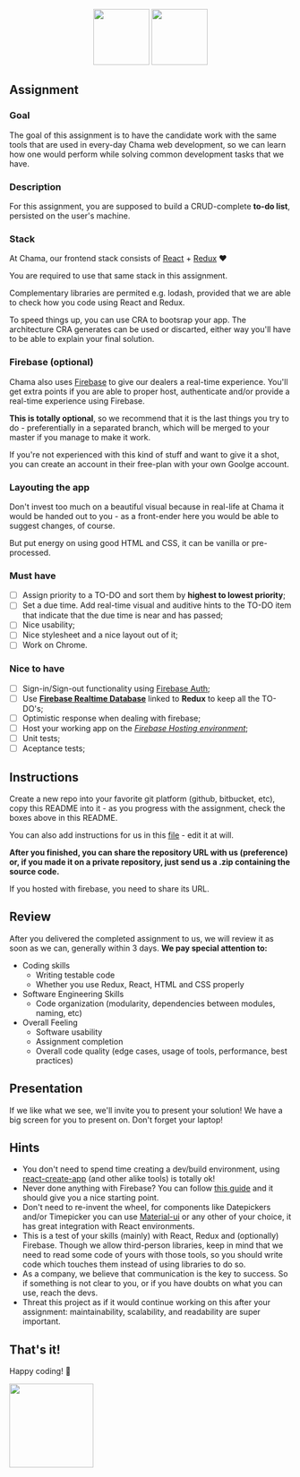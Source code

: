 <p align="center">
<img src="https://user-images.githubusercontent.com/5693916/30330868-8071b3da-97d6-11e7-8207-99243d19f1fe.png" data-canonical-src="https://user-images.githubusercontent.com/5693916/30330868-8071b3da-97d6-11e7-8207-99243d19f1fe.png" width="100" height="100" />
<img src="https://user-images.githubusercontent.com/5693916/30366646-10dc3b30-986c-11e7-871a-4f5c237b9a6f.png" data-canonical-src="https://user-images.githubusercontent.com/5693916/30366646-10dc3b30-986c-11e7-871a-4f5c237b9a6f.png" width="100" height="100" />
</p>

## Assignment

### Goal
The goal of this assignment is to have the candidate work with the same tools that are used in every-day Chama web development, so we can learn how one would perform while solving common development tasks that we have.

### Description
For this assignment, you are supposed to build a CRUD-complete **to-do list**, persisted on the user's machine.

### Stack
At Chama, our frontend stack consists of [React](https://facebook.github.io/react/docs/hello-world.html) + [Redux](http://redux.js.org/) :heart:

You are required to use that same stack in this assignment.

Complementary libraries are permited e.g. lodash, provided that we are able to check how you code using React and Redux.

To speed things up, you can use CRA to bootsrap your app. The architecture CRA generates can be used or discarted, either way you'll have to be able to explain your final solution.

### Firebase (optional)
Chama also uses [Firebase](https://firebase.google.com/) to give our dealers a real-time experience. You'll get extra points if you are able to proper host, authenticate and/or provide a real-time experience using Firebase.

**This is totally optional**, so we recommend that it is the last things you try to do - preferentially in a separated branch, which will be merged to your master if you manage to make it work.

If you're not experienced with this kind of stuff and want to give it a shot, you can create an account in their free-plan with your own Goolge account.

### Layouting the app
Don't invest too much on a beautiful visual because in real-life at Chama it would be handed out to you - as a front-ender here you would be able to suggest changes, of course.

But put energy on using good HTML and CSS, it can be vanilla or pre-processed.

### Must have
- [ ] Assign priority to a TO-DO and sort them by **highest to lowest priority**;
- [ ] Set a due time. Add real-time visual and auditive hints to the TO-DO item that indicate that the due time is near and has passed;
- [ ] Nice usability;
- [ ] Nice stylesheet and a nice layout out of it;
- [ ] Work on Chrome.

### Nice to have
- [ ] Sign-in/Sign-out functionality using [Firebase Auth](https://firebase.google.com/docs/auth/);
- [ ] Use **[Firebase Realtime Database](https://firebase.google.com/docs/database/)** linked to **Redux** to keep all the TO-DO's;
- [ ] Optimistic response when dealing with firebase;
- [ ] Host your working app on the *[Firebase Hosting environment](https://firebase.google.com/docs/hosting/)*;
- [ ] Unit tests;
- [ ] Aceptance tests;

## Instructions
Create a new repo into your favorite git platform (github, bitbucket, etc), copy this README into it - as you progress with the assignment, check the boxes above in this README.

You can also add instructions for us in this [file](./instructions.md) - edit it at will.

**After you finished, you can share the repository URL with us (preference) or, if you made it on a private repository, just send us a .zip containing the source code.**

If you hosted with firebase, you need to share its URL.

## Review

After you delivered the completed assignment to us, we will review it as soon as we can, generally within 3 days. **We pay special attention to:**

* Coding skills
   * Writing testable code	
   * Whether you use Redux, React, HTML and CSS properly
* Software Engineering Skills
   * Code organization (modularity, dependencies between modules, naming, etc)
* Overall Feeling
   * Software usability
   * Assignment completion
   * Overall code quality (edge cases, usage of tools, performance, best practices)
   
## Presentation

If we like what we see, we'll invite you to present your solution! We have a big screen for you to present on. Don't forget your laptop!

## Hints
* You don't need to spend time creating a dev/build environment, using [react-create-app](https://github.com/facebookincubator/create-react-app) (and other alike tools) is totally ok!
* Never done anything with Firebase? You can follow [this guide](https://firebase.google.com/docs/web/setup) and it should give you a nice starting point.
* Don't need to re-invent the wheel, for components like Datepickers and/or Timepicker you can use [Material-ui](https://github.com/callemall/material-ui) or any other of your choice, it has great integration with React environments.
* This is a test of your skills (mainly) with React, Redux and (optionally) Firebase. Though we allow third-person libraries, keep in mind that we need to read some code of yours with those tools, so you should write code which touches them instead of using libraries to do so.
* As a company, we believe that communication is the key to success. So if something is not clear to you, or if you have doubts on what you can use, reach the devs.
* Threat this project as if it would continue working on this after your assignment: maintainability, scalability, and readability are super important.

## That's it!

Happy coding! :metal:

<img src="https://user-images.githubusercontent.com/5693916/30273942-84252588-96fb-11e7-9420-5516b92cb1f7.gif" data-canonical-src="https://user-images.githubusercontent.com/5693916/30273942-84252588-96fb-11e7-9420-5516b92cb1f7.gif" width="150" height="150" />
